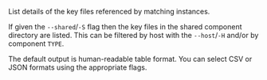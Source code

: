 List details of the key files referenced by matching instances.

If given the `--shared`/`-S` flag then the key files in the shared
component directory are listed. This can be filtered by host with the
`--host`/`-H` and/or by component `TYPE`.

The default output is human-readable table format. You can select CSV or
JSON formats using the appropriate flags.
